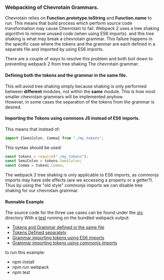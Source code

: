 ### Webpacking of Chevrotain Grammars.

Chevrotain relies on **Function.prototype.toString** and **Function.name**
to run. This means that build process which perform source code transformation may cause Chevrotain to fail.
Webpack 2 uses a tree shaking algorithm to remove unused code (when using ES6 imports).
and this tree shaking is what may break a chevrotain grammar.
This failure happens in the specific case where the tokens and the grammar are each defined in a separate file
and imported by using ES6 imports.

There are a couple of ways to resolve this problem and both boil down to preventing webpack 2 from tree shaking
The chevrotain grammar.


#### Defining **both** the tokens and the grammar in the **same** file.

This will avoid tree shaking simply because shaking is only performed between **different** modules,
not within the **same** module. This is how most smaller chevrotain grammars will be implemented anyhow.                       
However, in some cases the separation of the tokens from the grammar is desired.


#### Importing the Tokens using commons JS instead of ES6 imports.

This means that instead of:
```javascript
import {SemiColon, Comma} from "./my_tokens";
```

This syntax should be used:
```javascript
const tokens = require("./my_tokens");
const SemiColon = tokens.SemiColon;
const Comma = tokens.Comma;
```

The webpack 2 tree shaking is only applicable to ES6 imports, as commonjs imports may have side effects 
(are we accessing a property or a getter?). Thus by using the "old style" commonjs imports we can disable
tree shaking for our chevrotain grammar.



#### Runnable Example
The source code for the three use cases can be found under the [src](./src) directory
With a [test](./test/webpack_spec.js) running on the bundled webpack output:

 - [Tokens and Grammar defined in the same file](./src/tokens_and_grammar.js)
 - [Tokens Defined separately](./src/tokens_only.js)
 - [Grammar importing tokens using ES6 imports](./src/grammar_only_es6_import.js)
 - [Grammar importing tokens using commonjs imports](./src/grammar_only_commonjs_require.js)
 
to run this example:

 - npm install
 - npm run webpack
 - npm test